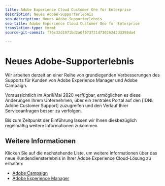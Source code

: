```yaml
---
title: Adobe Experience Cloud Customer One for Enterprise
description: Neues Adobe-Supporterlebnis
seo-description: Neues Adobe-Supporterlebnis
seo-title: Adobe Experience Cloud Customer One for Enterprise
translation-type: tm+mt
source-git-commit: f76c32d1071bd2a6f573721d73026242d3398da4

---
```



# Neues Adobe-Supporterlebnis

Wir arbeiten derzeit an einer Reihe von grundlegenden Verbesserungen des Supports für Kunden von Adobe Experience Manager und Adobe Campaign.

Voraussichtlich im April/Mai 2020 verfügbar, ermöglichen es diese Änderungen Ihrem Unternehmen, über ein zentrales Portal auf den [!DNL Adobe Customer Support] zuzugreifen und den Verlauf Ihrer Serviceanfragen besser zu verfolgen.

Bis zum Zeitpunkt der Einführung lassen wir Ihnen diesbezüglich regelmäßig weitere Informationen zukommen.

## Weitere Informationen

Klicken Sie auf die nachstehende Liste, um weitere Informationen über das neue Kundendiensterlebnis in Ihrer Adobe Experience Cloud-Lösung zu erhalten:

* [Adobe Campaign](campaign-list.md)
* [Adobe Experience Manager](aem-list.md)
